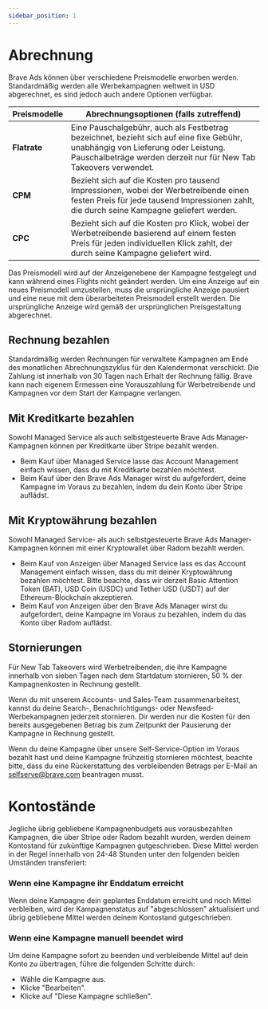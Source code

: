 ```yaml
---
sidebar_position: 1
---
```


# Abrechnung

Brave Ads können über verschiedene Preismodelle erworben werden. Standardmäßig werden alle Werbekampagnen weltweit in USD abgerechnet, es sind jedoch auch andere Optionen verfügbar.

| **Preismodelle** | **Abrechnungsoptionen (falls zutreffend)**                                                                                                                                                                       |
| ---------------- | ----------------------------------------------------------------------------------------------------------------------------------------------------------------------------------------------------------------------------------- |
| **Flatrate**     | Eine Pauschalgebühr, auch als Festbetrag bezeichnet, bezieht sich auf eine fixe Gebühr, unabhängig von Lieferung oder Leistung. Pauschalbeträge werden derzeit nur für New Tab Takeovers verwendet. |
| **CPM**          | Bezieht sich auf die Kosten pro tausend Impressionen, wobei der Werbetreibende einen festen Preis für jede tausend Impressionen zahlt, die durch seine Kampagne geliefert werden.                                   |
| **CPC**          | Bezieht sich auf die Kosten pro Klick, wobei der Werbetreibende basierend auf einem festen Preis für jeden individuellen Klick zahlt, der durch seine Kampagne geliefert wird.                                      |

Das Preismodell wird auf der Anzeigenebene der Kampagne festgelegt und kann während eines Flights nicht geändert werden. Um eine Anzeige auf ein neues Preismodell umzustellen, muss die ursprüngliche Anzeige pausiert und eine neue mit dem überarbeiteten Preismodell erstellt werden. Die ursprüngliche Anzeige wird gemäß der ursprünglichen Preisgestaltung abgerechnet.

## Rechnung bezahlen

Standardmäßig werden Rechnungen für verwaltete Kampagnen am Ende des monatlichen Abrechnungszyklus für den Kalendermonat verschickt. Die Zahlung ist innerhalb von 30 Tagen nach Erhalt der Rechnung fällig. Brave kann nach eigenem Ermessen eine Vorauszahlung für Werbetreibende und Kampagnen vor dem Start der Kampagne verlangen.

## Mit Kreditkarte bezahlen

Sowohl Managed Service als auch selbstgesteuerte Brave Ads Manager-Kampagnen können per Kreditkarte über Stripe bezahlt werden.

- Beim Kauf über Managed Service lasse das Account Management einfach wissen, dass du mit Kreditkarte bezahlen möchtest.
- Beim Kauf über den Brave Ads Manager wirst du aufgefordert, deine Kampagne im Voraus zu bezahlen, indem du dein Konto über Stripe auflädst.

## Mit Kryptowährung bezahlen

Sowohl Managed Service- als auch selbstgesteuerte Brave Ads Manager-Kampagnen können mit einer Kryptowallet über Radom bezahlt werden.

- Beim Kauf von Anzeigen über Managed Service lass es das Account Management einfach wissen, dass du mit deiner Kryptowährung bezahlen möchtest. Bitte beachte, dass wir derzeit Basic Attention Token (BAT), USD Coin (USDC) und Tether USD (USDT) auf der Ethereum-Blockchain akzeptieren.
- Beim Kauf von Anzeigen über den Brave Ads Manager wirst du aufgefordert, deine Kampagne im Voraus zu bezahlen, indem du das Konto über Radom auflädst.

## Stornierungen

Für New Tab Takeovers wird Werbetreibenden, die ihre Kampagne innerhalb von sieben Tagen nach dem Startdatum stornieren, 50 % der Kampagnenkosten in Rechnung gestellt.

Wenn du mit unserem Accounts- und Sales-Team zusammenarbeitest, kannst du deine Search-, Benachrichtigungs- oder Newsfeed-Werbekampagnen jederzeit stornieren. Dir werden nur die Kosten für den bereits ausgegebenen Betrag bis zum Zeitpunkt der Pausierung der Kampagne in Rechnung gestellt.

Wenn du deine Kampagne über unsere Self-Service-Option im Voraus bezahlt hast und deine Kampagne frühzeitig stornieren möchtest, beachte bitte, dass du eine Rückerstattung des verbleibenden Betrags per E-Mail an [selfserve@brave.com](mailto:selfserve@brave.com) beantragen musst.

# Kontostände

Jegliche übrig gebliebene Kampagnenbudgets aus vorausbezahlten Kampagnen, die über Stripe oder Radom bezahlt wurden, werden deinem Kontostand für zukünftige Kampagnen gutgeschrieben. Diese Mittel werden in der Regel innerhalb von 24-48 Stunden unter den folgenden beiden Umständen transferiert:

### Wenn eine Kampagne ihr Enddatum erreicht

Wenn deine Kampagne dein geplantes Enddatum erreicht und noch Mittel verbleiben, wird der Kampagnenstatus auf "abgeschlossen" aktualisiert und übrig gebliebene Mittel werden deinem Kontostand gutgeschrieben.

### Wenn eine Kampagne manuell beendet wird

Um deine Kampagne sofort zu beenden und verbleibende Mittel auf dein Konto zu übertragen, führe die folgenden Schritte durch:

- Wähle die Kampagne aus.
- Klicke "Bearbeiten".
- Klicke auf "Diese Kampagne schließen".

